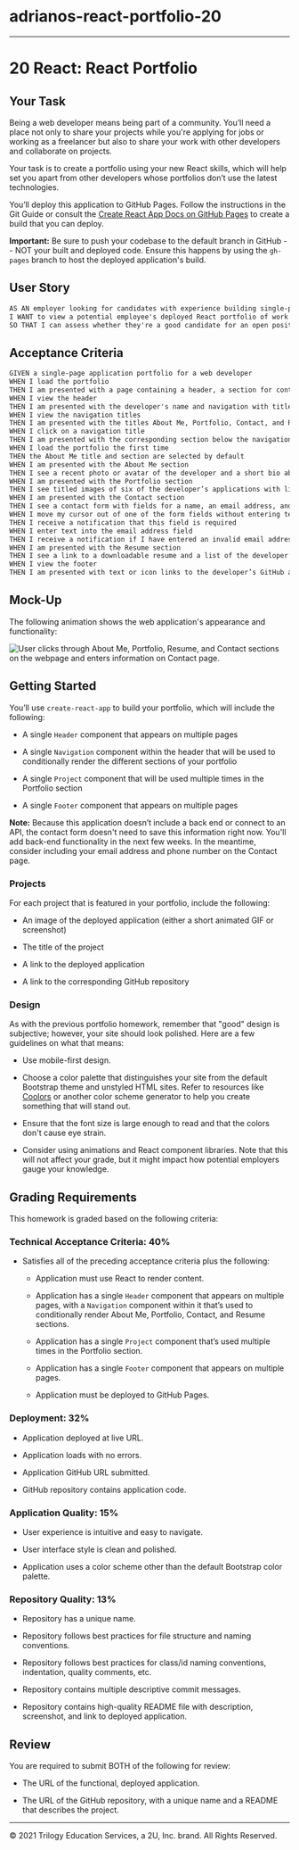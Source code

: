 # adrianos-react-portfolio-20


--------------------------------------


# 20 React: React Portfolio

## Your Task

Being a web developer means being part of a community. You’ll need a place not only to share your projects while you're applying for jobs or working as a freelancer but also to share your work with other developers and collaborate on projects.

Your task is to create a portfolio using your new React skills, which will help set you apart from other developers whose portfolios don’t use the latest technologies. 

You’ll deploy this application to GitHub Pages. Follow the instructions in the Git Guide or consult the [Create React App Docs on GitHub Pages](https://create-react-app.dev/docs/deployment/#github-pages) to create a build that you can deploy.

**Important:** Be sure to push your codebase to the default branch in GitHub -- NOT your built and deployed code. Ensure this happens by using the `gh-pages` branch to host the deployed application's build.

## User Story

```md
AS AN employer looking for candidates with experience building single-page applications
I WANT to view a potential employee's deployed React portfolio of work samples
SO THAT I can assess whether they're a good candidate for an open position
```

## Acceptance Criteria

```md
GIVEN a single-page application portfolio for a web developer
WHEN I load the portfolio
THEN I am presented with a page containing a header, a section for content, and a footer
WHEN I view the header
THEN I am presented with the developer's name and navigation with titles corresponding to different sections of the portfolio
WHEN I view the navigation titles
THEN I am presented with the titles About Me, Portfolio, Contact, and Resume, and the title corresponding to the current section is highlighted
WHEN I click on a navigation title
THEN I am presented with the corresponding section below the navigation without the page reloading and that title is highlighted
WHEN I load the portfolio the first time
THEN the About Me title and section are selected by default
WHEN I am presented with the About Me section
THEN I see a recent photo or avatar of the developer and a short bio about them
WHEN I am presented with the Portfolio section
THEN I see titled images of six of the developer’s applications with links to both the deployed applications and the corresponding GitHub repositories
WHEN I am presented with the Contact section
THEN I see a contact form with fields for a name, an email address, and a message
WHEN I move my cursor out of one of the form fields without entering text
THEN I receive a notification that this field is required
WHEN I enter text into the email address field
THEN I receive a notification if I have entered an invalid email address
WHEN I am presented with the Resume section
THEN I see a link to a downloadable resume and a list of the developer’s proficiencies
WHEN I view the footer
THEN I am presented with text or icon links to the developer’s GitHub and LinkedIn profiles, and their profile on a third platform (Stack Overflow, Twitter)
```

## Mock-Up

The following animation shows the web application's appearance and functionality:

![User clicks through About Me, Portfolio, Resume, and Contact sections on the webpage and enters information on Contact page.](./Assets/20-react-homework-demo-01.gif)

## Getting Started

You’ll use `create-react-app` to build your portfolio, which will include the following:

* A single `Header` component that appears on multiple pages

* A single `Navigation` component within the header that will be used to conditionally render the different sections of your portfolio

* A single `Project` component that will be used multiple times in the Portfolio section

* A single `Footer` component that appears on multiple pages

**Note:** Because this application doesn’t include a back end or connect to an API, the contact form doesn't need to save this information right now. You'll add back-end functionality in the next few weeks. In the meantime, consider including your email address and phone number on the Contact page.

### Projects

For each project that is featured in your portfolio, include the following:

* An image of the deployed application (either a short animated GIF or screenshot)

* The title of the project

* A link to the deployed application

* A link to the corresponding GitHub repository

### Design

As with the previous portfolio homework, remember that "good" design is subjective; however, your site should look polished. Here are a few guidelines on what that means:

* Use mobile-first design.

* Choose a color palette that distinguishes your site from the default Bootstrap theme and unstyled HTML sites. Refer to resources like [Coolors](https://coolors.co/) or another color scheme generator to help you create something that will stand out.

* Ensure that the font size is large enough to read and that the colors don't cause eye strain.

* Consider using animations and React component libraries. Note that this will not affect your grade, but it might impact how potential employers gauge your knowledge.

## Grading Requirements

This homework is graded based on the following criteria:

### Technical Acceptance Criteria: 40%

* Satisfies all of the preceding acceptance criteria plus the following:

    * Application must use React to render content.

    * Application has a single `Header` component that appears on multiple pages, with a `Navigation` component within it that’s used to conditionally render About Me, Portfolio, Contact, and Resume sections.

    * Application has a single `Project` component that’s used multiple times in the Portfolio section.

    * Application has a single `Footer` component that appears on multiple pages.

    * Application must be deployed to GitHub Pages.

### Deployment: 32%

* Application deployed at live URL.

* Application loads with no errors.

* Application GitHub URL submitted.

* GitHub repository contains application code.

### Application Quality: 15%

* User experience is intuitive and easy to navigate.

* User interface style is clean and polished.

* Application uses a color scheme other than the default Bootstrap color palette.

### Repository Quality: 13%

* Repository has a unique name.

* Repository follows best practices for file structure and naming conventions.

* Repository follows best practices for class/id naming conventions, indentation, quality comments, etc.

* Repository contains multiple descriptive commit messages.

* Repository contains high-quality README file with description, screenshot, and link to deployed application.

## Review

You are required to submit BOTH of the following for review:

* The URL of the functional, deployed application.

* The URL of the GitHub repository, with a unique name and a README that describes the project.

- - -
© 2021 Trilogy Education Services, a 2U, Inc. brand. All Rights Reserved.